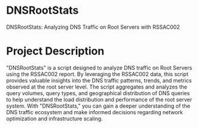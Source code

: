 # DNSRootStats
DNSRootStats: Analyzing DNS Traffic on Root Servers with RSSAC002

# Project Description 
"DNSRootStats" is a script designed to analyze DNS traffic on Root Servers using the RSSAC002 report. By leveraging the RSSAC002 data, this script provides valuable insights into the DNS traffic patterns, trends, and metrics observed at the root server level. The script aggregates and analyzes the query volumes, query types, and geographical distribution of DNS queries to help understand the load distribution and performance of the root server system. With "DNSRootStats," you can gain a deeper understanding of the DNS traffic ecosystem and make informed decisions regarding network optimization and infrastructure scaling.



